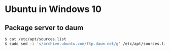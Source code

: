# Ubuntu in Windows 10

## Package server to daum

```sh
$ cat /etc/apt/sources.list
$ sudo sed -i 's/archive.ubuntu.com/ftp.daum.net/g' /etc/apt/sources.list
```

